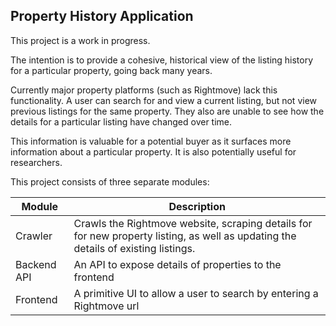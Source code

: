 ## Property History Application

This project is a work in progress.

The intention is to provide a cohesive, historical view of the listing history for a particular property, going back
many years.

Currently major property platforms (such as Rightmove) lack this functionality. A user can search for and view a
current listing, but not view previous listings for the same property.
They also are unable to see how the details for a particular listing have changed over time.

This information is valuable for a potential buyer as it surfaces more information about a particular property. It is
also potentially useful for researchers.

This project consists of three separate modules:

| Module       | Description                                                                                                                        |
|--------------|------------------------------------------------------------------------------------------------------------------------------------|
| Crawler      | Crawls the Rightmove website, scraping details for for new property listing, as well as updating the details of existing listings. |
| Backend API  | An API to expose details of properties to the frontend                                                                             |
| Frontend | A primitive UI to allow a user to search by entering a Rightmove url                                                               |
